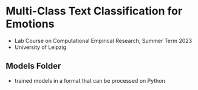 # Multi-Class Text Classification for Emotions

* Lab Course on Computational Empirical Research, Summer Term 2023
* University of Leipzig

## Models Folder

* trained models in a format that can be processed on Python